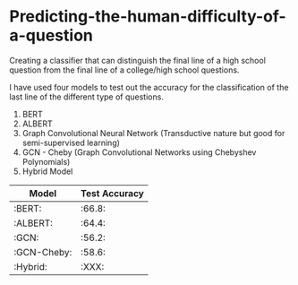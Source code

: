 # Predicting-the-human-difficulty-of-a-question
Creating a classifier that can distinguish the final line of a high school question from the final line of a college/high school questions.

I have used four models to test out the accuracy for the classification of the last line of the different type of questions.
1. BERT
2. ALBERT
3. Graph Convolutional Neural Network (Transductive nature but good for semi-supervised learning)
4. GCN - Cheby (Graph Convolutional Networks using Chebyshev Polynomials)
5. Hybrid Model


| Model | Test Accuracy |
|---------|-----------|
|:BERT:| :66.8:|
|:ALBERT:|:64.4:|
|:GCN:|:56.2:|
|:GCN-Cheby:|:58.6:|
|:Hybrid:|:XXX:|
